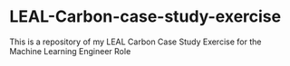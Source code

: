 # LEAL-Carbon-case-study-exercise
This is a repository of my LEAL Carbon Case Study Exercise for the Machine Learning Engineer Role
